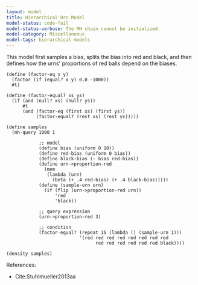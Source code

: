 ```yaml
---
layout: model
title: Hierarchical Urn Model
model-status: code-fail
model-status-verbose: The MH chain cannot be initialized.
model-category: Miscellaneous
model-tags: hierarchical models
---
```


This model first samples a bias, splits the bias into red and
black, and then defines how the urns' proportions of red balls
depend on the biases.

    (define (factor-eq x y)
      (factor (if (equal? x y) 0.0 -1000))
      #t)
          
    (define (factor-equal? xs ys)
      (if (and (null? xs) (null? ys))
          #t
          (and (factor-eq (first xs) (first ys))
               (factor-equal? (rest xs) (rest ys)))))
    
    (define samples
      (mh-query 1000 1
                
                ;; model
                (define bias (uniform 0 10))
                (define red-bias (uniform 0 bias))
                (define black-bias (- bias red-bias))
                (define urn->proportion-red
                  (mem
                   (lambda (urn)
                     (beta (+ .4 red-bias) (+ .4 black-bias)))))
                (define (sample-urn urn)
                  (if (flip (urn->proportion-red urn))
                      'red
                      'black))
                
                ;; query expression
                (urn->proportion-red 3)
                
                ;; condition
                (factor-equal? (repeat 15 (lambda () (sample-urn 1)))
                               '(red red red red red red red red
                                     red red red red red red black))))
    
    (density samples)

References:

- Cite:Stuhlmueller2013aa
